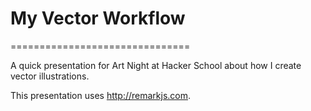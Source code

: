 # My Vector Workflow
===============================

A quick presentation for Art Night at Hacker School about how I create vector illustrations.

This presentation uses http://remarkjs.com.
